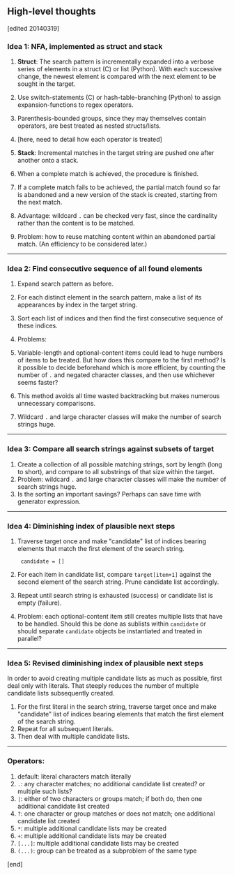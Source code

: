 ## High-level thoughts

[edited 20140319]

### Idea 1: NFA, implemented as struct and stack

1. **Struct**: The search pattern is incrementally expanded into a verbose series of elements in a struct (C) or list (Python). With each successive change, the newest element is compared with the next element to be sought in the target.

  2. Use switch-statements (C) or hash-table-branching (Python) to assign expansion-functions to regex operators.
  2. Parenthesis-bounded groups, since they may themselves contain operators, are best treated as nested structs/lists.
  2. [here, need to detail how each operator is treated]

1. **Stack**: Incremental matches in the target string are pushed one after another onto a stack. 

  2. When a complete match is achieved, the procedure is finished. 
  2. If a complete match fails to be achieved, the partial match found so far is abandoned and a new version of the stack is created, starting from the next match.
  2. Advantage: wildcard `.` can be checked very fast, since the cardinality rather than the content is to be matched.
  2. Problem: how to reuse matching content within an abandoned partial match. (An efficiency to be considered later.)

---

### Idea 2: Find consecutive sequence of all found elements

1. Expand search pattern as before.
1. For each distinct element in the search pattern, make a list of its appearances by index in the target string.
1. Sort each list of indices and then find the first consecutive sequence of these indices. 
1. Problems: 

  2. Variable-length and optional-content items could lead to huge numbers of items to be treated. But how does this compare to the first method? Is it possible to decide beforehand which is more efficient, by counting the number of `.` and negated character classes, and then use whichever seems faster? 
  2. This method avoids all time wasted backtracking but makes numerous unnecessary comparisons.
  3. Wildcard `.` and large character classes will make the number of search strings huge.

---

### Idea 3: Compare all search strings against subsets of target

1. Create a collection of all possible matching strings, sort by length (long to short), and compare to all substrings of that size within the target.
1. Problem: wildcard `.` and large character classes will make the number of search strings huge.
1. Is the sorting an important savings? Perhaps can save time with generator expression.

---

### Idea 4: Diminishing index of plausible next steps

1. Traverse target once and make "candidate" list of indices bearing elements that match the first element of the search string.

        candidate = []

1. For each item in candidate list, compare `target[item+1]` against the second element of the search string. Prune candidate list accordingly.
1. Repeat until search string is exhausted (success) or candidate list is empty (failure).
1. Problem: each optional-content item still creates multiple lists that have to be handled. Should this be done as sublists within `candidate` or should separate `candidate` objects be instantiated and treated in parallel?

---

### Idea 5: Revised diminishing index of plausible next steps

In order to avoid creating multiple candidate lists as much as possible, first deal only with literals. That steeply reduces the number of multiple candidate lists subsequently created.

1. For the first literal in the search string, traverse target once and make "candidate" list of indices bearing elements that match the first element of the search string.
1. Repeat for all subsequent literals.
1. Then deal with multiple candidate lists.

---

### Operators:

1. default: literal characters match literally
1. `.`: any character matches; no additional candidate list created? or multiple such lists?
1. `|`: either of two characters or groups match; if both do, then one additional candidate list created
1. `?`: one character or group matches or does not match; one additional candidate list created
1. `*`: multiple additional candidate lists may be created
1. `+`: multiple additional candidate lists may be created
1. `[...]`: multiple additional candidate lists may be created
1. `(...)`: group can be treated as a subproblem of the same type

[end]
